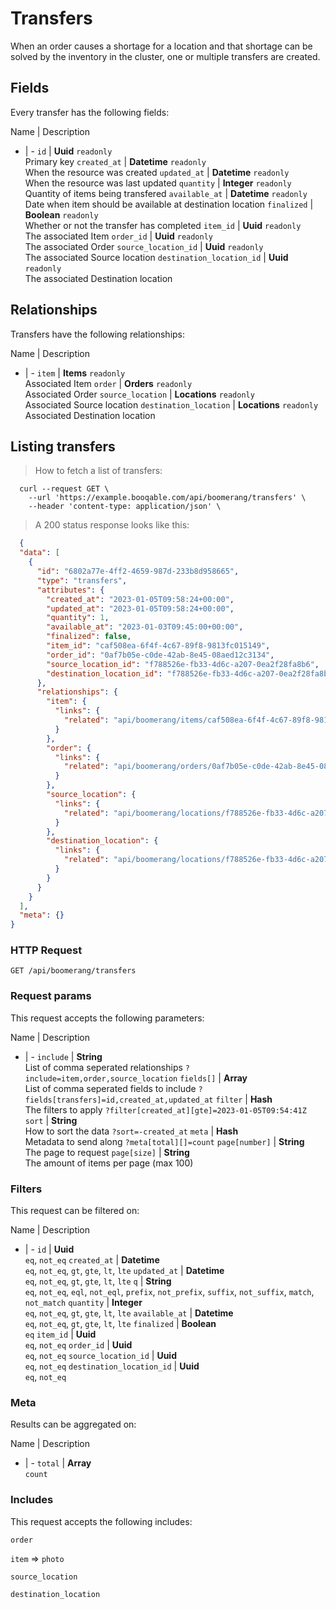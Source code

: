 # Transfers

When an order causes a shortage for a location and that shortage can be solved by the inventory in the cluster, one or multiple transfers are created.

## Fields
Every transfer has the following fields:

Name | Description
- | -
`id` | **Uuid** `readonly`<br>Primary key
`created_at` | **Datetime** `readonly`<br>When the resource was created
`updated_at` | **Datetime** `readonly`<br>When the resource was last updated
`quantity` | **Integer** `readonly`<br>Quantity of items being transfered
`available_at` | **Datetime** `readonly`<br>Date when item should be available at destination location
`finalized` | **Boolean** `readonly`<br>Whether or not the transfer has completed
`item_id` | **Uuid** `readonly`<br>The associated Item
`order_id` | **Uuid** `readonly`<br>The associated Order
`source_location_id` | **Uuid** `readonly`<br>The associated Source location
`destination_location_id` | **Uuid** `readonly`<br>The associated Destination location


## Relationships
Transfers have the following relationships:

Name | Description
- | -
`item` | **Items** `readonly`<br>Associated Item
`order` | **Orders** `readonly`<br>Associated Order
`source_location` | **Locations** `readonly`<br>Associated Source location
`destination_location` | **Locations** `readonly`<br>Associated Destination location


## Listing transfers



> How to fetch a list of transfers:

```shell
  curl --request GET \
    --url 'https://example.booqable.com/api/boomerang/transfers' \
    --header 'content-type: application/json' \
```

> A 200 status response looks like this:

```json
  {
  "data": [
    {
      "id": "6802a77e-4ff2-4659-987d-233b8d958665",
      "type": "transfers",
      "attributes": {
        "created_at": "2023-01-05T09:58:24+00:00",
        "updated_at": "2023-01-05T09:58:24+00:00",
        "quantity": 1,
        "available_at": "2023-01-03T09:45:00+00:00",
        "finalized": false,
        "item_id": "caf508ea-6f4f-4c67-89f8-9813fc015149",
        "order_id": "0af7b05e-c0de-42ab-8e45-08aed12c3134",
        "source_location_id": "f788526e-fb33-4d6c-a207-0ea2f28fa8b6",
        "destination_location_id": "f788526e-fb33-4d6c-a207-0ea2f28fa8b6"
      },
      "relationships": {
        "item": {
          "links": {
            "related": "api/boomerang/items/caf508ea-6f4f-4c67-89f8-9813fc015149"
          }
        },
        "order": {
          "links": {
            "related": "api/boomerang/orders/0af7b05e-c0de-42ab-8e45-08aed12c3134"
          }
        },
        "source_location": {
          "links": {
            "related": "api/boomerang/locations/f788526e-fb33-4d6c-a207-0ea2f28fa8b6"
          }
        },
        "destination_location": {
          "links": {
            "related": "api/boomerang/locations/f788526e-fb33-4d6c-a207-0ea2f28fa8b6"
          }
        }
      }
    }
  ],
  "meta": {}
}
```

### HTTP Request

`GET /api/boomerang/transfers`

### Request params

This request accepts the following parameters:

Name | Description
- | -
`include` | **String** <br>List of comma seperated relationships `?include=item,order,source_location`
`fields[]` | **Array** <br>List of comma seperated fields to include `?fields[transfers]=id,created_at,updated_at`
`filter` | **Hash** <br>The filters to apply `?filter[created_at][gte]=2023-01-05T09:54:41Z`
`sort` | **String** <br>How to sort the data `?sort=-created_at`
`meta` | **Hash** <br>Metadata to send along `?meta[total][]=count`
`page[number]` | **String** <br>The page to request
`page[size]` | **String** <br>The amount of items per page (max 100)


### Filters

This request can be filtered on:

Name | Description
- | -
`id` | **Uuid** <br>`eq`, `not_eq`
`created_at` | **Datetime** <br>`eq`, `not_eq`, `gt`, `gte`, `lt`, `lte`
`updated_at` | **Datetime** <br>`eq`, `not_eq`, `gt`, `gte`, `lt`, `lte`
`q` | **String** <br>`eq`, `not_eq`, `eql`, `not_eql`, `prefix`, `not_prefix`, `suffix`, `not_suffix`, `match`, `not_match`
`quantity` | **Integer** <br>`eq`, `not_eq`, `gt`, `gte`, `lt`, `lte`
`available_at` | **Datetime** <br>`eq`, `not_eq`, `gt`, `gte`, `lt`, `lte`
`finalized` | **Boolean** <br>`eq`
`item_id` | **Uuid** <br>`eq`, `not_eq`
`order_id` | **Uuid** <br>`eq`, `not_eq`
`source_location_id` | **Uuid** <br>`eq`, `not_eq`
`destination_location_id` | **Uuid** <br>`eq`, `not_eq`


### Meta

Results can be aggregated on:

Name | Description
- | -
`total` | **Array** <br>`count`


### Includes

This request accepts the following includes:

`order`


`item` => 
`photo`




`source_location`


`destination_location`





